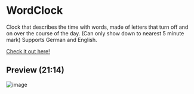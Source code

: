 # WordClock
Clock that describes the time with words, made of letters that turn off and on over the course of the day. (Can only show down to nearest 5 minute mark)
Supports German and English.

[Check it out here!](https://brxnni.github.io/WordClock/src/?language=EN)

## Preview (21:14)
![image](https://github.com/Brxnni/WordClock/assets/72916383/e1619b9c-a0c7-4085-8480-26e6cb322502)
